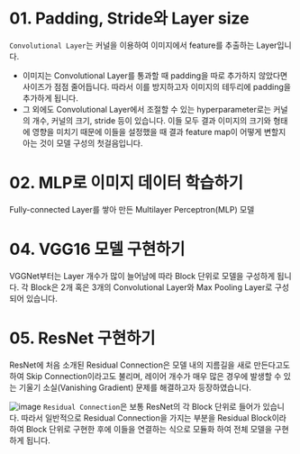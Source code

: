 
# 01. Padding, Stride와 Layer size
`Convolutional Layer`는 커널을 이용하여 이미지에서 feature를 추출하는 Layer입니다.

* 이미지는 Convolutional Layer를 통과할 때 padding을 따로 추가하지 않았다면 사이즈가 점점 줄어듭니다. 따라서 이를 방지하고자 이미지의 테두리에 padding을 추가하게 됩니다.
* 그 외에도 Convolutional Layer에서 조절할 수 있는 hyperparameter로는 커널의 개수, 커널의 크기, stride 등이 있습니다. 이들 모두 결과 이미지의 크기와 형태에 영향을 미치기 때문에 이들을 설정했을 때 결과 feature map이 어떻게 변할지 아는 것이 모델 구성의 첫걸음입니다.

# 02. MLP로 이미지 데이터 학습하기
Fully-connected Layer를 쌓아 만든 Multilayer Perceptron(MLP) 모델


# 04. VGG16 모델 구현하기
VGGNet부터는 Layer 개수가 많이 늘어남에 따라 Block 단위로 모델을 구성하게 됩니다. 각 Block은 2개 혹은 3개의 Convolutional Layer와 Max Pooling Layer로 구성되어 있습니다.

# 05. ResNet 구현하기
ResNet에 처음 소개된 Residual Connection은 모델 내의 지름길을 새로 만든다고도 하여 Skip Connection이라고도 불리며, 레이어 개수가 매우 많은 경우에 발생할 수 있는 기울기 소실(Vanishing Gradient) 문제를 해결하고자 등장하였습니다.

![image](https://cdn-api.elice.io/api-attachment/attachment/e5c43920e91946aca57c07b304146057/Residual%20Block.JPG)
`Residual Connection`은 보통 ResNet의 각 Block 단위로 들어가 있습니다. 따라서 일반적으로 Residual Connection을 가지는 부분을 Residual Block이라 하여 Block 단위로 구현한 후에 이들을 연결하는 식으로 모듈화 하여 전체 모델을 구현하게 됩니다.